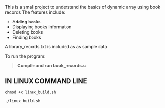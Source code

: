 This is a small project to understand the basics of dynamic array using book records
The features include:

- Adding books
- Displaying books information
- Deleting books
- Finding books

A library_records.txt is included as as sample data 

To run the program:

> **Compile and run book_records.c**


IN LINUX COMMAND LINE
-------------------------------------------------------------------------------
`
chmod +x linux_build.sh
`

`
./linux_build.sh
`
